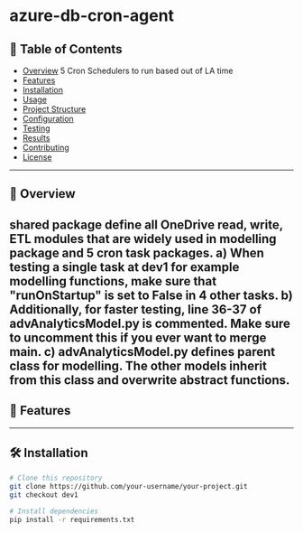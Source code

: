 # azure-db-cron-agent

## 📂 Table of Contents

- [Overview](#overview)
    5 Cron Schedulers to run based out of LA time
- [Features](#features)
- [Installation](#installation)
- [Usage](#usage)
- [Project Structure](#project-structure)
- [Configuration](#configuration)
- [Testing](#testing)
- [Results](#results)
- [Contributing](#contributing)
- [License](#license)

---

## 🧠 Overview

shared package define all OneDrive read, write, ETL modules that are widely used in modelling package and 5 cron task packages.
a) When testing a single task at dev1 for example modelling functions, make sure that "runOnStartup" is set to False in 4 other tasks.
b) Additionally, for faster testing, line 36-37 of advAnalyticsModel.py is commented. Make sure to uncomment this if you ever want to merge main.
c) advAnalyticsModel.py defines parent class for modelling. The other models inherit from this class and overwrite abstract functions. 
---

## 🚀 Features


---

## 🛠 Installation

```bash
# Clone this repository
git clone https://github.com/your-username/your-project.git
git checkout dev1

# Install dependencies
pip install -r requirements.txt
